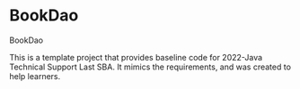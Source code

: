 # BookDao
BookDao

This is a template project that provides baseline code for 2022-Java Technical Support
Last SBA.  It mimics the requirements, and was created to help learners.
